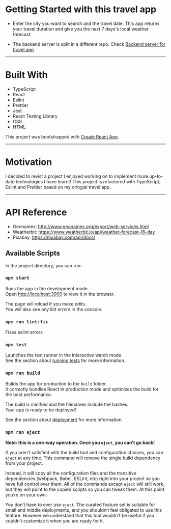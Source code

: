 # Getting Started with this travel app

- Enter the city you want to search and the travel date. This app returns your travel duration and give you the next 7 days's local weather forecast.

- The backend server is split in a different repo. Check [Backend server for travel app](https://github.com/Summerflowerling/express_typescript_backend_test.git)

---

# Built With

- TypeScript
- React
- Eslint
- Prettier
- Jest
- React Testing Library
- CSS
- HTML

This project was bootstrapped with [Create React App](https://github.com/facebook/create-react-app).

---

# Motivation

I decided to revist a project I enjoyed working on to implement more up-to-date technologies I have learnt!
This project is refactored with TypeScript, Eslint and Prettier based on my oringial travel app.

---

# API Reference

- Geonames: http://www.geonames.org/export/web-services.html
- Weatherbit: https://www.weatherbit.io/api/weather-forecast-16-day
- Pixabay: https://pixabay.com/api/docs/

## Available Scripts

In the project directory, you can run:

### `npm start`

Runs the app in the development mode.\
Open [http://localhost:3000](http://localhost:3000) to view it in the browser.

The page will reload if you make edits.\
You will also see any lint errors in the console.

### `npm run lint:fix`

Fixes eslint errors

### `npm test`

Launches the test runner in the interactive watch mode.\
See the section about [running tests](https://facebook.github.io/create-react-app/docs/running-tests) for more information.

### `npm run build`

Builds the app for production to the `build` folder.\
It correctly bundles React in production mode and optimizes the build for the best performance.

The build is minified and the filenames include the hashes.\
Your app is ready to be deployed!

See the section about [deployment](https://facebook.github.io/create-react-app/docs/deployment) for more information.

### `npm run eject`

**Note: this is a one-way operation. Once you `eject`, you can’t go back!**

If you aren’t satisfied with the build tool and configuration choices, you can `eject` at any time. This command will remove the single build dependency from your project.

Instead, it will copy all the configuration files and the transitive dependencies (webpack, Babel, ESLint, etc) right into your project so you have full control over them. All of the commands except `eject` will still work, but they will point to the copied scripts so you can tweak them. At this point you’re on your own.

You don’t have to ever use `eject`. The curated feature set is suitable for small and middle deployments, and you shouldn’t feel obligated to use this feature. However we understand that this tool wouldn’t be useful if you couldn’t customize it when you are ready for it.

